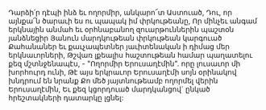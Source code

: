 
Դարձի՛ր դէպի ինձ եւ ողորմիր, անկարո՜տ
Աստուած,
Դու, որ այնքա՜ն ծարաւի ես ու պապակ իմ
փրկութեանը,
Որ մինչեւ անգամ երկնային անմահ եւ
օրհնաբանող զուարթուններին պաշտօն յանձնեցիր
Յանուն մարդկութեան փրկութեան կարգուած
Քահանաներ եւ քաւչապետներ յաւիտենական ի
դիմաց մեր երկնաւորների,
Թշվառ լքեալիս հաշտութեան համար պաղատելու
քեզ մշտնջենապէս, -
"Ողորմիր Երուսաղէմին". որը լուսաւոր մի
խորհուրդ ունի,
Թէ այս երկրաւոր Երուսաղէմի սոյն օրինակով
խնդրում են նրանք
Քո մեծ յայտնութեամբ ողորմել վերին
Երուսաղէմին,
Եւ քեզ կցորդուած մարդկանցով` ընկած
հրեշտակների դատարկը լցնել:
